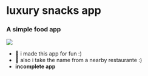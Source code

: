 
<h1 align="left">luxury snacks app</h1>
<h3 align="left">A simple food app</h3>
<p align="left"> <img src="https://media1.giphy.com/media/bsfUpZfjw8pBr2QKUg/200w.gif?cid=6c09b952jfbzmxo1smyzg098x02sdvt6oz0h0qbpvceryysj&ep=v1_gifs_search&rid=200w.gif&ct=g" /> </p>




- 💬 i made this app for fun :)
- 💬 also i take the name from a nearby restaurante :)
- **incomplete app**

<p align="left">
</p>
 </p>





<p align="left">
</p>

</div>


